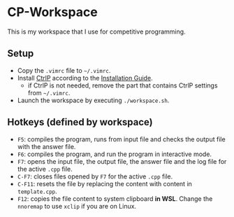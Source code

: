 # CP-Workspace

This is my workspace that I use for competitive programming.

## Setup

- Copy the `.vimrc` file to `~/.vimrc`.
- Install [CtrlP](https://github.com/kien/ctrlp.vim) according to the [Installation Guide](http://kien.github.io/ctrlp.vim/#installation).
  - if CtrlP is not needed, remove the part that contains CtrlP settings from `~/.vimrc`.
- Launch the workspace by executing `./workspace.sh`.

## Hotkeys (defined by workspace)

- `F5`: compiles the program, runs from input file and checks the output file with the answer file.
- `F6`: compiles the program, and run the program in interactive mode.
- `F7`: opens the input file, the output file, the answer file and the log file for the active `.cpp` file.
- `C-F7`: closes files opened by `F7` for the active `.cpp` file.
- `C-F11`: resets the file by replacing the content with content in `template.cpp`.
- `F12`: copies the file content to system clipboard **in WSL**. Change the `nnoremap` to use `xclip` if you are on Linux.

